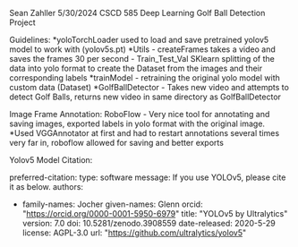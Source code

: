 Sean Zahller
5/30/2024
CSCD 585 Deep Learning
Golf Ball Detection Project

Guidelines:
*yoloTorchLoader used to load and save pretrained yolov5 model to work with (yolov5s.pt)
*Utils - createFrames takes a video and saves the frames 30 per second
       - Train_Test_Val SKlearn splitting of the data into yolo format to create the Dataset from
       the images and their corresponding labels
*trainModel - retraining the original yolo model with custom data (Dataset)
*GolfBallDetector - Takes new video and attempts to detect Golf Balls, returns new video in same directory as GolfBallDetector

Image Frame Annotation:
RoboFlow - Very nice tool for annotating and saving images, exported labels in yolo format with the original image.
*Used VGGAnnotator at first and had to restart annotations several times very far in, roboflow allowed for saving and better exports


Yolov5 Model Citation:

preferred-citation:
  type: software
  message: If you use YOLOv5, please cite it as below.
  authors:
  - family-names: Jocher
    given-names: Glenn
    orcid: "https://orcid.org/0000-0001-5950-6979"
  title: "YOLOv5 by Ultralytics"
  version: 7.0
  doi: 10.5281/zenodo.3908559
  date-released: 2020-5-29
  license: AGPL-3.0
  url: "https://github.com/ultralytics/yolov5"
